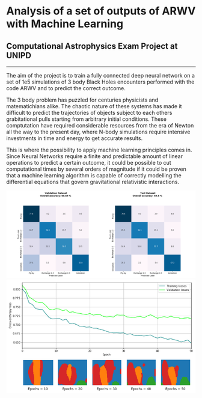 # Analysis of a set of outputs of ARWV with Machine Learning
## Computational Astrophysics Exam Project at UNIPD
***

The aim of the project is to train a fully connected deep neural network on a set of 1e5 simulations of 3 body Black Holes encounters
performed with the code ARWV and to predict the correct outcome.

The 3 body problem has puzzled for centuries physicists and matematichians alike. The chaotic nature of these systems has made it difficult 
to predict the trajectories of objects subject to each others grabitational pulls starting from arbitrary initial conditions.
These comptutation have required considerable resources from the era of Newton all the way to the present day, 
where N-body simulations require intensive investments in time and energy to get accurate results.

This is where the possibility to apply machine learning principles comes in. Since Neural Networks require a finite and predictable amount of linear operations to 
predict a certain outcome, it could be possible to cut computational times by several orders of magnitude if it could be proven that a machine learning algorithm is 
capable of correctly modelling the differential equations that govern gravitational relativistic interactions.

![Confusion matrix](net_out.png)
![Topo.ogy Vs training](topology_vs_training.png)

